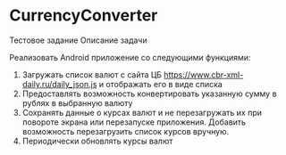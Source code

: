 # CurrencyConverter

Тестовое задание
Описание задачи

Реализовать Android приложение со следующими функциями:

1. Загружать список валют с сайта ЦБ https://www.cbr-xml-daily.ru/daily_json.js и отображать его в виде списка
2. Предоставлять возможность конвертировать указанную сумму в рублях в выбранную валюту
3. Сохранять данные о курсах валют и не перезагружать их при повороте экрана или
перезапуске приложения. Добавить возможность перезагрузить список курсов вручную.
4. Периодически обновлять курсы валют
